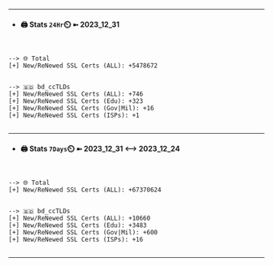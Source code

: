 

---
- #### 🖨️ **Stats** `24Hr`⏲️ ➼ 2023_12_31
```console


--> 🌐 Total
[+] New/ReNewed SSL Certs (ALL): +5478672


--> 🇧🇩 bd_ccTLDs
[+] New/ReNewed SSL Certs (ALL): +746
[+] New/ReNewed SSL Certs (Edu): +323
[+] New/ReNewed SSL Certs (Gov|Mil): +16
[+] New/ReNewed SSL Certs (ISPs): +1


```

---
- #### 🖨️ **Stats** `7Days`⏲️ ➼ 2023_12_31 <--> 2023_12_24
```console


--> 🌐 Total
[+] New/ReNewed SSL Certs (ALL): +67370624


--> 🇧🇩 bd_ccTLDs
[+] New/ReNewed SSL Certs (ALL): +10660
[+] New/ReNewed SSL Certs (Edu): +3483
[+] New/ReNewed SSL Certs (Gov|Mil): +600
[+] New/ReNewed SSL Certs (ISPs): +16


```

---

